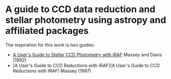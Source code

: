 # A guide to CCD data reduction and stellar photometry using astropy and affiliated packages

The inspiration for this work is two guides:

+ [A User's Guide to Stellar CCD Photometry with IRAF](http://iraf.noao.edu/iraf/ftp/iraf/docs/daophot2.ps.Z) Massey and Davis (1992)
+ [A User's Guide to CCD Reductions with IRAF](A User's Guide to CCD Reductions with IRAF) Massey (1997)
